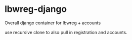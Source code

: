 # lbwreg-django
Overall django container for lbwreg + accounts

use recursive clone to also pull in registration and accounts.

